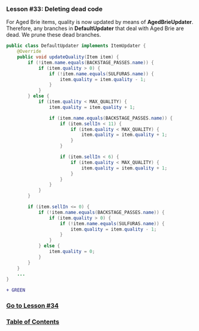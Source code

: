 ### Lesson #33: Deleting dead code
For Aged Brie items, quality is now updated by means of **AgedBrieUpdater**.  Therefore, any branches in **DefaultUpdater** that deal with Aged Brie are dead.  We prune these dead branches.
```java
public class DefaultUpdater implements ItemUpdater {
    @Override
    public void updateQuality(Item item) {
        if (!item.name.equals(BACKSTAGE_PASSES.name)) {
            if (item.quality > 0) {
                if (!item.name.equals(SULFURAS.name)) {
                    item.quality = item.quality - 1;
                }
            }
        } else {
            if (item.quality < MAX_QUALITY) {
                item.quality = item.quality + 1;

                if (item.name.equals(BACKSTAGE_PASSES.name)) {
                    if (item.sellIn < 11) {
                        if (item.quality < MAX_QUALITY) {
                            item.quality = item.quality + 1;
                        }
                    }

                    if (item.sellIn < 6) {
                        if (item.quality < MAX_QUALITY) {
                            item.quality = item.quality + 1;
                        }
                    }
                }
            }
        }

        if (item.sellIn <= 0) {
            if (!item.name.equals(BACKSTAGE_PASSES.name)) {
                if (item.quality > 0) {
                    if (!item.name.equals(SULFURAS.name)) {
                        item.quality = item.quality - 1;
                    }
                }
            } else {
                item.quality = 0;
            }
        }
    }
    ...
}
```
```diff
+ GREEN
```
### [Go to Lesson #34](https://github.com/d215steinberg/GildedRose-Java/tree/Lesson%2334)
### [Table of Contents](https://github.com/d215steinberg/GildedRose-Java/blob/startPoint/Table%20of%20Contents.md)